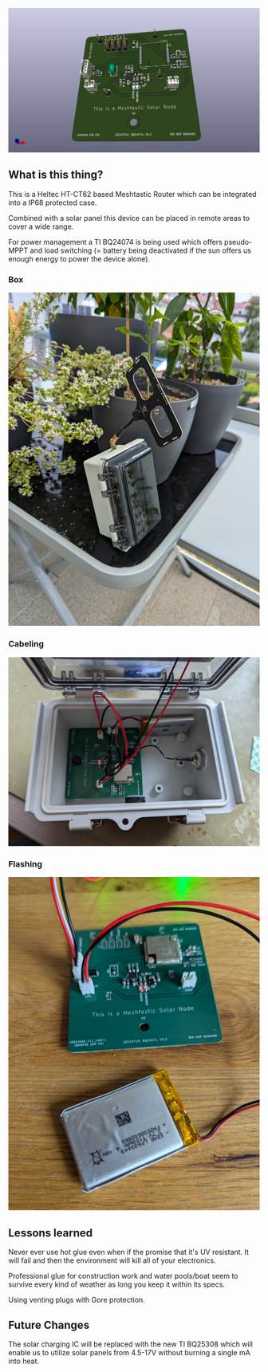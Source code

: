 
![MeshtasticRouterNode](doc/MeshtasticNode-pcb.jpg)

## What is this thing?

This is a Heltec HT-CT62 based Meshtastic Router which can be integrated into a IP68 protected case.

Combined with a solar panel this device can be placed in remote areas to cover a wide range.

For power management a TI BQ24074 is being used which offers pseudo-MPPT and load switching (= battery being deactivated if the sun offers us enough energy to power the device alone).

### Box

![MeshtasticRouterNode](doc/MeshtasticNode-Box.jpg)


### Cabeling

![MeshtasticRouterNode](doc/MeshtasticNode-Cabeling.jpg)

### Flashing

![MeshtasticRouterNode](doc/MeshtasticNode-Setup.jpg)


## Lessons learned

Never ever use hot glue even when if the promise that it's UV resistant. It will fail and then the environment will kill all of your electronics.

Professional glue for construction work and water pools/boat seem to survive every kind of weather as long you keep it within its specs.

Using venting plugs with Gore protection.

## Future Changes

The solar charging IC will be replaced with    the new TI BQ25308 which will enable us to utilize solar panels from 4.5-17V without burning a single mA into heat.
